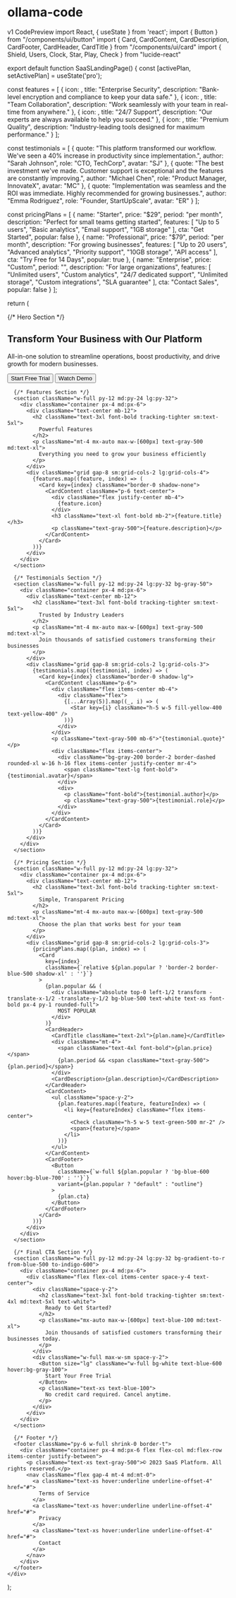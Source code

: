 # ollama-code
v1
CodePreview
import React, { useState } from 'react';
import { Button } from "/components/ui/button"
import { Card, CardContent, CardDescription, CardFooter, CardHeader, CardTitle } from "/components/ui/card"
import { Shield, Users, Clock, Star, Play, Check } from "lucide-react"

export default function SaaSLandingPage() {
  const [activePlan, setActivePlan] = useState('pro');

  const features = [
    {
      icon: <Shield className="h-8 w-8 text-blue-500" />,
      title: "Enterprise Security",
      description: "Bank-level encryption and compliance to keep your data safe."
    },
    {
      icon: <Users className="h-8 w-8 text-blue-500" />,
      title: "Team Collaboration",
      description: "Work seamlessly with your team in real-time from anywhere."
    },
    {
      icon: <Clock className="h-8 w-8 text-blue-500" />,
      title: "24/7 Support",
      description: "Our experts are always available to help you succeed."
    },
    {
      icon: <Star className="h-8 w-8 text-blue-500" />,
      title: "Premium Quality",
      description: "Industry-leading tools designed for maximum performance."
    }
  ];

  const testimonials = [
    {
      quote: "This platform transformed our workflow. We've seen a 40% increase in productivity since implementation.",
      author: "Sarah Johnson",
      role: "CTO, TechCorp",
      avatar: "SJ"
    },
    {
      quote: "The best investment we've made. Customer support is exceptional and the features are constantly improving.",
      author: "Michael Chen",
      role: "Product Manager, InnovateX",
      avatar: "MC"
    },
    {
      quote: "Implementation was seamless and the ROI was immediate. Highly recommended for growing businesses.",
      author: "Emma Rodriguez",
      role: "Founder, StartUpScale",
      avatar: "ER"
    }
  ];

  const pricingPlans = [
    {
      name: "Starter",
      price: "$29",
      period: "per month",
      description: "Perfect for small teams getting started",
      features: [
        "Up to 5 users",
        "Basic analytics",
        "Email support",
        "1GB storage"
      ],
      cta: "Get Started",
      popular: false
    },
    {
      name: "Professional",
      price: "$79",
      period: "per month",
      description: "For growing businesses",
      features: [
        "Up to 20 users",
        "Advanced analytics",
        "Priority support",
        "10GB storage",
        "API access"
      ],
      cta: "Try Free for 14 Days",
      popular: true
    },
    {
      name: "Enterprise",
      price: "Custom",
      period: "",
      description: "For large organizations",
      features: [
        "Unlimited users",
        "Custom analytics",
        "24/7 dedicated support",
        "Unlimited storage",
        "Custom integrations",
        "SLA guarantee"
      ],
      cta: "Contact Sales",
      popular: false
    }
  ];

  return (
    <div className="min-h-screen bg-white">
      {/* Hero Section */}
      <section className="w-full py-12 md:py-24 lg:py-32 xl:py-48 bg-gradient-to-r from-blue-50 to-indigo-50">
        <div className="container px-4 md:px-6">
          <div className="flex flex-col items-center space-y-4 text-center">
            <div className="space-y-2">
              <h1 className="text-3xl font-bold tracking-tighter sm:text-4xl md:text-5xl lg:text-6xl/none">
                Transform Your Business with Our Platform
              </h1>
              <p className="mx-auto max-w-[700px] text-gray-500 md:text-xl dark:text-gray-400">
                All-in-one solution to streamline operations, boost productivity, and drive growth for modern businesses.
              </p>
            </div>
            <div className="space-x-4">
              <Button size="lg" className="bg-blue-600 hover:bg-blue-700">
                Start Free Trial
              </Button>
              <Button variant="outline" size="lg">
                <Play className="mr-2 h-4 w-4" /> Watch Demo
              </Button>
            </div>
          </div>
        </div>
      </section>

      {/* Features Section */}
      <section className="w-full py-12 md:py-24 lg:py-32">
        <div className="container px-4 md:px-6">
          <div className="text-center mb-12">
            <h2 className="text-3xl font-bold tracking-tighter sm:text-5xl">
              Powerful Features
            </h2>
            <p className="mt-4 mx-auto max-w-[600px] text-gray-500 md:text-xl">
              Everything you need to grow your business efficiently
            </p>
          </div>
          <div className="grid gap-8 sm:grid-cols-2 lg:grid-cols-4">
            {features.map((feature, index) => (
              <Card key={index} className="border-0 shadow-none">
                <CardContent className="p-6 text-center">
                  <div className="flex justify-center mb-4">
                    {feature.icon}
                  </div>
                  <h3 className="text-xl font-bold mb-2">{feature.title}</h3>
                  <p className="text-gray-500">{feature.description}</p>
                </CardContent>
              </Card>
            ))}
          </div>
        </div>
      </section>

      {/* Testimonials Section */}
      <section className="w-full py-12 md:py-24 lg:py-32 bg-gray-50">
        <div className="container px-4 md:px-6">
          <div className="text-center mb-12">
            <h2 className="text-3xl font-bold tracking-tighter sm:text-5xl">
              Trusted by Industry Leaders
            </h2>
            <p className="mt-4 mx-auto max-w-[600px] text-gray-500 md:text-xl">
              Join thousands of satisfied customers transforming their businesses
            </p>
          </div>
          <div className="grid gap-8 sm:grid-cols-2 lg:grid-cols-3">
            {testimonials.map((testimonial, index) => (
              <Card key={index} className="border-0 shadow-lg">
                <CardContent className="p-6">
                  <div className="flex items-center mb-4">
                    <div className="flex">
                      {[...Array(5)].map((_, i) => (
                        <Star key={i} className="h-5 w-5 fill-yellow-400 text-yellow-400" />
                      ))}
                    </div>
                  </div>
                  <p className="text-gray-500 mb-6">"{testimonial.quote}"</p>
                  <div className="flex items-center">
                    <div className="bg-gray-200 border-2 border-dashed rounded-xl w-16 h-16 flex items-center justify-center mr-4">
                      <span className="text-lg font-bold">{testimonial.avatar}</span>
                    </div>
                    <div>
                      <p className="font-bold">{testimonial.author}</p>
                      <p className="text-gray-500">{testimonial.role}</p>
                    </div>
                  </div>
                </CardContent>
              </Card>
            ))}
          </div>
        </div>
      </section>

      {/* Pricing Section */}
      <section className="w-full py-12 md:py-24 lg:py-32">
        <div className="container px-4 md:px-6">
          <div className="text-center mb-12">
            <h2 className="text-3xl font-bold tracking-tighter sm:text-5xl">
              Simple, Transparent Pricing
            </h2>
            <p className="mt-4 mx-auto max-w-[600px] text-gray-500 md:text-xl">
              Choose the plan that works best for your team
            </p>
          </div>
          <div className="grid gap-8 sm:grid-cols-2 lg:grid-cols-3">
            {pricingPlans.map((plan, index) => (
              <Card 
                key={index} 
                className={`relative ${plan.popular ? 'border-2 border-blue-500 shadow-xl' : ''}`}
              >
                {plan.popular && (
                  <div className="absolute top-0 left-1/2 transform -translate-x-1/2 -translate-y-1/2 bg-blue-500 text-white text-xs font-bold px-4 py-1 rounded-full">
                    MOST POPULAR
                  </div>
                )}
                <CardHeader>
                  <CardTitle className="text-2xl">{plan.name}</CardTitle>
                  <div className="mt-4">
                    <span className="text-4xl font-bold">{plan.price}</span>
                    {plan.period && <span className="text-gray-500"> {plan.period}</span>}
                  </div>
                  <CardDescription>{plan.description}</CardDescription>
                </CardHeader>
                <CardContent>
                  <ul className="space-y-2">
                    {plan.features.map((feature, featureIndex) => (
                      <li key={featureIndex} className="flex items-center">
                        <Check className="h-5 w-5 text-green-500 mr-2" />
                        <span>{feature}</span>
                      </li>
                    ))}
                  </ul>
                </CardContent>
                <CardFooter>
                  <Button 
                    className={`w-full ${plan.popular ? 'bg-blue-600 hover:bg-blue-700' : ''}`}
                    variant={plan.popular ? "default" : "outline"}
                  >
                    {plan.cta}
                  </Button>
                </CardFooter>
              </Card>
            ))}
          </div>
        </div>
      </section>

      {/* Final CTA Section */}
      <section className="w-full py-12 md:py-24 lg:py-32 bg-gradient-to-r from-blue-500 to-indigo-600">
        <div className="container px-4 md:px-6">
          <div className="flex flex-col items-center space-y-4 text-center">
            <div className="space-y-2">
              <h2 className="text-3xl font-bold tracking-tighter sm:text-4xl md:text-5xl text-white">
                Ready to Get Started?
              </h2>
              <p className="mx-auto max-w-[600px] text-blue-100 md:text-xl">
                Join thousands of satisfied customers transforming their businesses today.
              </p>
            </div>
            <div className="w-full max-w-sm space-y-2">
              <Button size="lg" className="w-full bg-white text-blue-600 hover:bg-gray-100">
                Start Your Free Trial
              </Button>
              <p className="text-xs text-blue-100">
                No credit card required. Cancel anytime.
              </p>
            </div>
          </div>
        </div>
      </section>

      {/* Footer */}
      <footer className="py-6 w-full shrink-0 border-t">
        <div className="container px-4 md:px-6 flex flex-col md:flex-row items-center justify-between">
          <p className="text-xs text-gray-500">© 2023 SaaS Platform. All rights reserved.</p>
          <nav className="flex gap-4 mt-4 md:mt-0">
            <a className="text-xs hover:underline underline-offset-4" href="#">
              Terms of Service
            </a>
            <a className="text-xs hover:underline underline-offset-4" href="#">
              Privacy
            </a>
            <a className="text-xs hover:underline underline-offset-4" href="#">
              Contact
            </a>
          </nav>
        </div>
      </footer>
    </div>
  );
